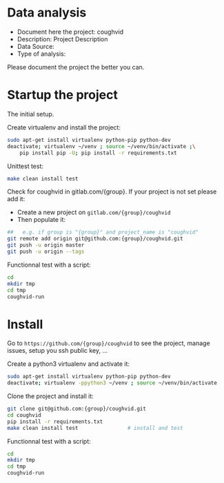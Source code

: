# Data analysis
- Document here the project: coughvid
- Description: Project Description
- Data Source:
- Type of analysis:

Please document the project the better you can.

# Startup the project

The initial setup.

Create virtualenv and install the project:
```bash
sudo apt-get install virtualenv python-pip python-dev
deactivate; virtualenv ~/venv ; source ~/venv/bin/activate ;\
    pip install pip -U; pip install -r requirements.txt
```

Unittest test:
```bash
make clean install test
```

Check for coughvid in gitlab.com/{group}.
If your project is not set please add it:

- Create a new project on `gitlab.com/{group}/coughvid`
- Then populate it:

```bash
##   e.g. if group is "{group}" and project_name is "coughvid"
git remote add origin git@github.com:{group}/coughvid.git
git push -u origin master
git push -u origin --tags
```

Functionnal test with a script:

```bash
cd
mkdir tmp
cd tmp
coughvid-run
```

# Install

Go to `https://github.com/{group}/coughvid` to see the project, manage issues,
setup you ssh public key, ...

Create a python3 virtualenv and activate it:

```bash
sudo apt-get install virtualenv python-pip python-dev
deactivate; virtualenv -ppython3 ~/venv ; source ~/venv/bin/activate
```

Clone the project and install it:

```bash
git clone git@github.com:{group}/coughvid.git
cd coughvid
pip install -r requirements.txt
make clean install test                # install and test
```
Functionnal test with a script:

```bash
cd
mkdir tmp
cd tmp
coughvid-run
```
